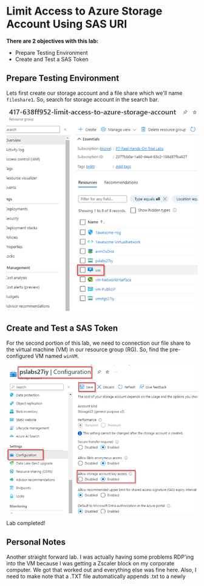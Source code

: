 # Limit Access to Azure Storage Account Using SAS URI

**There are 2 objectives with this lab:**
* Prepare Testing Environment
* Create and Test a SAS Token


## Prepare Testing Environment

Lets first create our storage account and a file share which we'll name `fileshare1`. So, search for storage account in the search bar. 

![Image](AzureSAS1.png)



## Create and Test a SAS Token

For the second portion of this lab, we need to connection our file share to the virtual machine (VM) in our resource group (RG). So, find the pre-configured VM named `winVM`. 

![Image](AzureSAS11.png)

 


Lab completed!

## Personal Notes

Another straight forward lab. I was actually having some problems RDP'ing into the VM because I was getting a Zscaler block on my corporate computer. We got that worked out and everything else was fine here. Also, I need to make note that a .TXT file automatically appends .txt to a newly 
